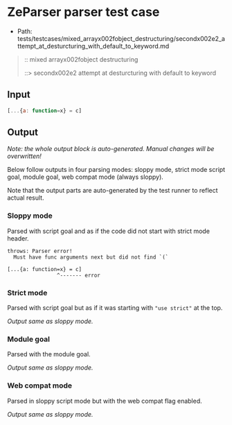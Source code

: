 # ZeParser parser test case

- Path: tests/testcases/mixed_arrayx002fobject_destructuring/secondx002e2_attempt_at_desturcturing_with_default_to_keyword.md

> :: mixed arrayx002fobject destructuring
>
> ::> secondx002e2 attempt at desturcturing with default to keyword

## Input

`````js
[...{a: function=x} = c]
`````

## Output

_Note: the whole output block is auto-generated. Manual changes will be overwritten!_

Below follow outputs in four parsing modes: sloppy mode, strict mode script goal, module goal, web compat mode (always sloppy).

Note that the output parts are auto-generated by the test runner to reflect actual result.

### Sloppy mode

Parsed with script goal and as if the code did not start with strict mode header.

`````
throws: Parser error!
  Must have func arguments next but did not find `(`

[...{a: function=x} = c]
                ^------- error
`````

### Strict mode

Parsed with script goal but as if it was starting with `"use strict"` at the top.

_Output same as sloppy mode._

### Module goal

Parsed with the module goal.

_Output same as sloppy mode._

### Web compat mode

Parsed in sloppy script mode but with the web compat flag enabled.

_Output same as sloppy mode._
